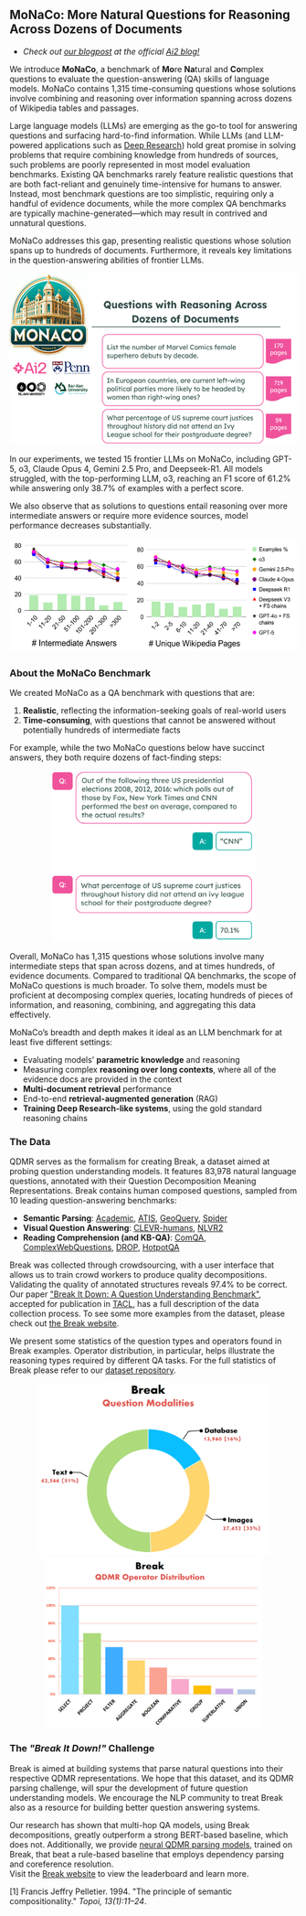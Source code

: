 ## **MoNaCo: More Natural Questions for Reasoning Across Dozens of Documents**

- *Check out [our blogpost](https://medium.com/ai2-blog/break-mapping-natural-language-questions-to-their-meaning-representation-31bb753701d6) at the official [Ai2 blog!](https://medium.com/ai2-blog)*  

We introduce **MoNaCo**, a benchmark of **Mo**re **Na**tural and **Co**mplex questions to evaluate the question-answering (QA) skills of language models. MoNaCo contains 1,315 time-consuming questions whose solutions involve combining and reasoning over information spanning across dozens of Wikipedia tables and passages.

Large language models (LLMs) are emerging as the go-to tool for answering questions and surfacing hard-to-find information. While LLMs (and LLM-powered applications such as [Deep Research](https://gemini.google/overview/deep-research/)) hold great promise in solving problems that require combining knowledge from hundreds of sources, such problems are poorly represented in most model evaluation benchmarks. Existing QA benchmarks rarely feature realistic questions that are both fact-reliant and genuinely time-intensive for humans to answer. Instead, most benchmark questions are too simplistic, requiring only a handful of evidence documents, while the more complex QA benchmarks are typically machine-generated—which may result in contrived and unnatural questions.


MoNaCo addresses this gap, presenting realistic questions whose solution spans up to hundreds of documents. Furthermore, it reveals key limitations in the question-answering abilities of frontier LLMs.


<center>
    <a href="https://tomerwolgithub.github.io/monaco/images/blog/blogpost_01.png"> 
        <img src="images/blog/blogpost_01.png" height="300">
     </a>
</center>


In our experiments, we tested 15 frontier LLMs on MoNaCo, including GPT-5, o3, Claude Opus 4, Gemini 2.5 Pro, and Deepseek-R1. All models struggled, with the top-performing LLM, o3, reaching an F1 score of 61.2% while answering only 38.7% of examples with a perfect score.

We also observe that as solutions to questions entail reasoning over more intermediate answers or require more evidence sources, model performance decreases substantially.

<center>
    <a href="https://tomerwolgithub.github.io/monaco/images/blog/blogpost_02.png"> 
        <img src="images/blog/blogpost_02.png" height="200">
     </a>
</center>


### About the MoNaCo Benchmark

We created MoNaCo as a QA benchmark with questions that are:  

1. **Realistic**, reflecting the information-seeking goals of real-world users
2. **Time-consuming**, with questions that cannot be answered without potentially hundreds of intermediate facts

For example, while the two MoNaCo questions below have succinct answers, they both require dozens of fact-finding steps:

<center>
    <a href="https://tomerwolgithub.github.io/monaco/images/blog/blogpost_03.png"> 
        <img src="images/blog/blogpost_03.png" height="300">
     </a>
</center>

Overall, MoNaCo has 1,315 questions whose solutions involve many intermediate steps that span across dozens, and at times hundreds, of evidence documents. Compared to traditional QA benchmarks, the scope of MoNaCo questions is much broader. To solve them, models must be proficient at decomposing complex queries, locating hundreds of pieces of information, and reasoning, combining, and aggregating this data effectively.

MoNaCo’s breadth and depth makes it ideal as an LLM benchmark for at least five different settings:

* Evaluating models’ **parametric knowledge** and reasoning
* Measuring complex **reasoning over long contexts**, where all of the evidence docs are provided in the context
* **Multi-document retrieval** performance
* End-to-end **retrieval-augmented generation** (RAG)
* **Training Deep Research-like systems**, using the gold standard reasoning chains


### The Data

QDMR serves as the formalism for creating Break, a dataset aimed at probing question understanding models. It features 83,978 natural language questions, annotated with their Question Decomposition Meaning Representations. Break contains human composed questions, sampled from 10 leading question-answering benchmarks:

* **Semantic Parsing**: [Academic](https://github.com/jkkummerfeld/text2sql-data), [ATIS](https://github.com/jkkummerfeld/text2sql-data), [GeoQuery](https://github.com/jkkummerfeld/text2sql-data), [Spider](https://yale-lily.github.io/spider)
* **Visual Question Answering**: [CLEVR-humans](https://cs.stanford.edu/people/jcjohns/clevr/), [NLVR2](http://lil.nlp.cornell.edu/nlvr/)
* **Reading Comprehension (and KB-QA)**: [ComQA](http://qa.mpi-inf.mpg.de/comqa/), [ComplexWebQuestions](https://www.tau-nlp.org/compwebq), [DROP](https://allennlp.org/drop), [HotpotQA](https://hotpotqa.github.io/)  

Break was collected through crowdsourcing, with a user interface that allows us to train crowd workers to produce quality decompositions. Validating the quality of annotated structures reveals 97.4% to be correct. Our paper ["Break It Down: A Question Understanding Benchmark"](https://allenai.github.io/Break/#paper), accepted for publication in [TACL](https://transacl.org/index.php/tacl), has a full description of the data collection process. To see some more examples from the dataset, please check out [the Break website](https://allenai.github.io/Break/).   

We present some statistics of the question types and operators found in Break examples. Operator distribution, in particular, helps illustrate the reasoning types required by different QA tasks. For the full statistics of Break please refer to our [dataset repository](https://github.com/allenai/Break).

<center>
    <a href="https://allenai.github.io/Break/images/break_question_modalities.png"> 
        <img src="images/break_question_modalities.png" height="300">
     </a>
</center>

<center>
    <a href="https://allenai.github.io/Break/images/break_op_distribution.png"> 
        <img src="images/break_op_distribution.png" height="300">
    </a>
</center>

### The *"Break It Down!"* Challenge

Break is aimed at building systems that parse natural questions into their respective QDMR representations. We hope that this dataset, and its QDMR parsing challenge, will spur the development of future question understanding models. We encourage the NLP community to treat Break also as a resource for building better question answering systems.  

Our research has shown that multi-hop QA models, using Break decompositions, greatly outperform a strong BERT-based baseline, which does not. Additionally, we provide [neural QDMR parsing models](https://allenai.github.io/Break/#leaderboard), trained on Break, that beat a rule-based baseline that employs dependency parsing and coreference resolution.  
Visit the [Break website](https://allenai.github.io/Break/) to view the leaderboard and learn more.



[1] Francis Jeffry Pelletier. 1994. "The principle of semantic compositionality." *Topoi, 13(1):11–24*.

